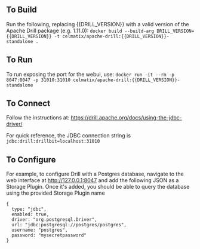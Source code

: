 To Build
--------
Run the following, replacing {{DRILL_VERSION}} with a valid version of the Apache Drill package (e.g. 1.11.0):
`docker build --build-arg DRILL_VERSION={{DRILL_VERSION}} -t celmatix/apache-drill:{{DRILL_VERSION}}-standalone .`

To Run
------
To run exposing the port for the webui, use:
`docker run -it --rm -p 8047:8047 -p 31010:31010 celmatix/apache-drill:{{DRILL_VERSION}}-standalone`

To Connect
----------
Follow the instructions at: https://drill.apache.org/docs/using-the-jdbc-driver/

For quick reference, the JDBC connection string is `jdbc:drill:drillbit=localhost:31010`

To Configure
------------
For example, to configure Drill with a Postgres database, navigate to the web interface at http://127.0.0.1:8047 and add the following JSON as a Storage Plugin. Once it's added, you should be able to query the database using the provided Storage Plugin name
```
{
  type: "jdbc",
  enabled: true,
  driver: "org.postgresql.Driver",
  url: "jdbc:postgresql://postgres/postgres",
  username: "postgres",
  password: "mysecretpassword"
}
```
